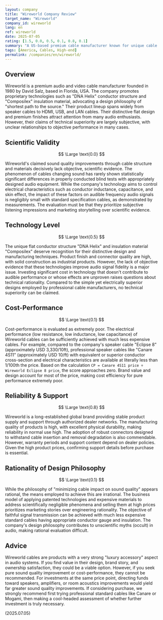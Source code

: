 ```yaml
---
layout: company
title: "Wireworld Company Review"
target_name: "Wireworld"
company_id: wireworld
lang: en
ref: wireworld
date: 2025-07-05
rating: [1.5, 0.0, 0.5, 0.1, 0.8, 0.1]
summary: "A US-based premium cable manufacturer known for unique cable structures and designs. However, most of their claims lack scientific basis, and their impact on sound quality is not objectively proven. With professional-grade cables offering equivalent or superior electrical performance at a fraction of the price, cost-performance is extremely poor. Best positioned as high-end accessories for users attracted to product appearance and brand value."
tags: [America, Cables, High-end]
permalink: /companies/en/wireworld/
---
```

## Overview

Wireworld is a premium audio and video cable manufacturer founded in 1980 by David Salz, based in Florida, USA. The company promotes proprietary technologies such as "DNA Helix" conductor structure and "Composilex" insulation material, advocating a design philosophy of "shortest path to the source." Their product lineup spans widely from speaker cables to HDMI, USB, and LAN cables. Their distinctive flat design and premium finishes attract attention from many audio enthusiasts. However, their claims of technical superiority are largely subjective, with unclear relationships to objective performance in many cases.

## Scientific Validity

$$ \Large \text{0.0} $$

Wireworld's claimed sound quality improvements through cable structure and materials decisively lack objective, scientific evidence. The phenomenon of cables changing sound has rarely shown statistically significant differences in properly conducted blind tests with appropriately designed audio equipment. While the company's technology aims to control electrical characteristics such as conductor inductance, capacitance, and skin effect, the impact of these factors on audible frequency audio signals is negligibly small with standard specification cables, as demonstrated by measurements. The evaluation must be that they prioritize subjective listening impressions and marketing storytelling over scientific evidence.

## Technology Level

$$ \Large \text{0.5} $$

The unique flat conductor structure "DNA Helix" and insulation material "Composilex" deserve recognition for their distinctive design and manufacturing techniques. Product finish and connector quality are high, with solid construction as industrial products. However, the lack of objective evidence that these technologies improve audio signal fidelity is a major issue. Investing significant cost in technology that doesn't contribute to audible performance or whose effects are unproven raises questions about technical rationality. Compared to the simple yet electrically superior designs employed by professional cable manufacturers, no technical superiority can be claimed.

## Cost-Performance

$$ \Large \text{0.1} $$

Cost-performance is evaluated as extremely poor. The electrical performance (low resistance, low inductance, low capacitance) of Wireworld cables can be sufficiently achieved with much less expensive cables. For example, compared to the company's speaker cable "Eclipse 8" (approximately USD 3,330/10ft), professional speaker cables like "Canare 4S11" (approximately USD 10/ft) with equivalent or superior conductor cross-section and electrical characteristics are available at literally less than 1/100th the price. Based on the calculation `CP = Canare 4S11 price ÷ Wireworld Eclipse 8 price`, the score approaches zero. Brand value and design account for most of the price, making cost efficiency for pure performance extremely poor.

## Reliability & Support

$$ \Large \text{0.8} $$

Wireworld is a long-established global brand providing stable product supply and support through authorized dealer networks. The manufacturing quality of products is high, with excellent physical durability, making reliability in normal use high. The adoption of robust connectors designed to withstand cable insertion and removal degradation is also commendable. However, warranty periods and support content depend on dealer policies. Given the high product prices, confirming support details before purchase is essential.

## Rationality of Design Philosophy

$$ \Large \text{0.1} $$

While the philosophy of "minimizing cable impact on sound quality" appears rational, the means employed to achieve this are irrational. The business model of applying patented technologies and expensive materials to address scientifically negligible phenomena and selling them at high prices prioritizes marketing stories over engineering rationality. The objective of faithful signal transmission can be achieved with much less expensive standard cables having appropriate conductor gauge and insulation. The company's design philosophy contributes to unscientific myths (occult) in audio, making rational evaluation difficult.

## Advice

Wireworld cables are products with a very strong "luxury accessory" aspect in audio systems. If you find value in their design, brand story, and ownership satisfaction, they could be a viable option. However, if you seek pure sound quality improvement or cost-performance, they cannot be recommended. For investments at the same price point, directing funds toward speakers, amplifiers, or room acoustics improvements would yield far greater sound quality improvements. If considering purchase, we strongly recommend first trying professional standard cables like Canare or Mogami, then making a cool-headed assessment of whether further investment is truly necessary.

(2025.07.05)